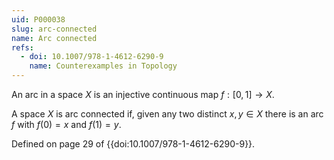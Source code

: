 ```yaml
---
uid: P000038
slug: arc-connected
name: Arc connected
refs:
  - doi: 10.1007/978-1-4612-6290-9
    name: Counterexamples in Topology
---
```

An arc in a space $X$ is an injective continuous map $f:[0,1] \rightarrow X$.

A space $X$ is arc connected if, given any two distinct $x,y \in X$ there is an arc $f$ with $f(0)=x$ and $f(1)=y$.

Defined on page 29 of {{doi:10.1007/978-1-4612-6290-9}}.
